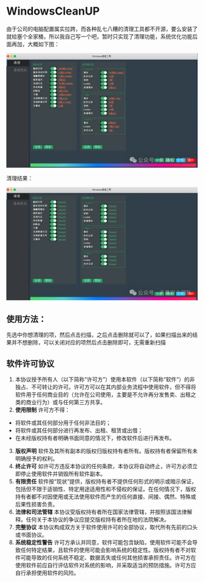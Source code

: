 # WindowsCleanUP
由于公司的电脑配置属实拉跨，而各种乱七八糟的清理工具都不开源，要么安装了就给塞个全家桶，所以我自己写一个吧，暂时只实现了清理功能，系统优化功能后面再加，大概如下图：

![图片](README.assets/640)

清理结果：

![a](README.assets/a.webp)

## 使用方法：

先选中你想清理的项，然后点击扫描，之后点击删除就可以了，如果扫描出来的结果并不想删除，可以关闭对应的项然后点击删除即可，无需重新扫描

## 软件许可协议

1. 本协议授予所有人（以下简称“许可方”）使用本软件（以下简称“软件”）的非独占、不可转让的许可。许可方可以在其内部业务流程中使用软件，但不得将软件用于任何商业目的（允许在公司使用，主要是不允许再分发售卖、出租之类的商业行为）或与任何第三方共享。 
2.  **使用限制** 许可方不得： 
   * 将软件或其任何部分用于任何非法目的； 
   * 将软件或其任何部分进行再发布、出租、租赁或出借； 
   * 在未经版权持有者明确书面同意的情况下，修改软件后进行再发布。 
3. **版权声明** 软件及其所有副本的版权归版权持有者所有。版权持有者保留所有未明确授予的权利。 
4. **终止许可** 如许可方违反本协议的任何条款，本协议将自动终止，许可方必须立即停止使用软件并销毁所有软件副本。 
5. **有限责任** 软件按“现状”提供，版权持有者不提供任何形式的明示或暗示保证，包括但不限于适销性、特定用途适用性和不侵权的保证。在任何情况下，版权持有者都不对因使用或无法使用软件而产生的任何直接、间接、偶然、特殊或后果性损害负责。 
6. **法律和司法管辖** 本协议受版权持有者所在国家法律管辖，并按照该国法律解释。任何关于本协议的争议应提交版权持有者所在地的法院解决。
7. **完整协议** 本协议构成双方关于软件使用许可的全部协议，取代所有先前的口头或书面协议。
8. **系统稳定性警告** 许可方承认并同意，软件可能包含缺陷，使用软件可能不会导致任何特定结果，且软件的使用可能会影响系统的稳定性。版权持有者不对软件可能导致的任何系统不稳定、数据丢失或任何其他损害承担责任。许可方在使用软件前应自行评估软件对系统的影响，并采取适当的预防措施。许可方应自行承担使用软件的风险。

